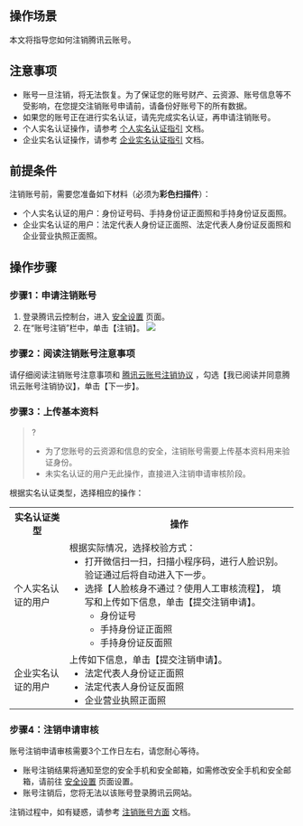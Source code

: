 ## 操作场景
本文将指导您如何注销腾讯云账号。

## 注意事项

 - 账号一旦注销，将无法恢复。为了保证您的账号财产、云资源、账号信息等不受影响，在您提交注销账号申请前，请备份好账号下的所有数据。
 - 如果您的账号正在进行实名认证，请先完成实名认证，再申请注销账号。
  - 个人实名认证操作，请参考 [个人实名认证指引](https://cloud.tencent.com/document/product/378/10495) 文档。
  - 企业实名认证操作，请参考 [企业实名认证指引](https://cloud.tencent.com/document/product/378/10496) 文档。

## 前提条件

注销账号前，需要您准备如下材料（必须为**彩色扫描件**）：
- 个人实名认证的用户：身份证号码、手持身份证正面照和手持身份证反面照。
- 企业实名认证的用户：法定代表人身份证正面照、法定代表人身份证反面照和企业营业执照正面照。

## 操作步骤

###  步骤1：申请注销账号

1. 登录腾讯云控制台，进入 [安全设置](https://console.cloud.tencent.com/developer/security) 页面。
2. 在“账号注销”栏中，单击【注销】。
![](https://main.qcloudimg.com/raw/04818a4a4ae9cd0d04b280c5d805511f.png)

### 步骤2：阅读注销账号注意事项

请仔细阅读注销账号注意事项和 [腾讯云账号注销协议](https://cloud.tencent.com/document/product/301/30251) ，勾选【我已阅读并同意腾讯云账号注销协议】，单击【下一步】。

### 步骤3：上传基本资料

>? 
> - 为了您账号的云资源和信息的安全，注销账号需要上传基本资料用来验证身份。
> - 未实名认证的用户无此操作，直接进入注销申请审核阶段。
> 
根据实名认证类型，选择相应的操作：
<table>
	<tr><th>实名认证类型</th><th>操作</th></tr>
	<tr><td>个人实名认证的用户</td><td>根据实际情况，选择校验方式：<ul  style="margin: 0;"><li>打开微信扫一扫，扫描小程序码，进行人脸识别。验证通过后将自动进入下一步。</li><li>选择【人脸核身不通过？使用人工审核流程】， 填写和上传如下信息，单击【提交注销申请】。<ul  style="margin: 0;"><li>身份证号</li><li>手持身份证正面照</li><li>手持身份证反面照</li></ul>
</li></ul>
</td></tr>
	<tr><td>企业实名认证的用户</td><td>上传如下信息，单击【提交注销申请】。<ul  style="margin: 0;"><li>法定代表人身份证正面照</li><li>法定代表人身份证反面照</li><li>企业营业执照正面照</li></ul>
</td></tr>
</table>

### 步骤4：注销申请审核

账号注销申请审核需要3个工作日左右，请您耐心等待。

- 账号注销结果将通知至您的安全手机和安全邮箱，如需修改安全手机和安全邮箱，请前往 [安全设置](https://console.cloud.tencent.com/developer/security) 页面设置。
- 账号注销后，您将无法以该账号登录腾讯云网站。

注销过程中，如有疑惑，请参考 [注销账号方面](https://cloud.tencent.com/document/product/378/30252) 文档。

